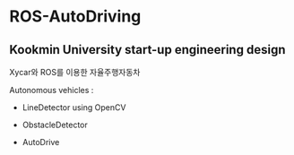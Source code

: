 # ROS-AutoDriving

## Kookmin University start-up engineering design

Xycar와 ROS를 이용한 자율주행자동차


Autonomous vehicles :

- LineDetector using OpenCV

- ObstacleDetector

- AutoDrive
